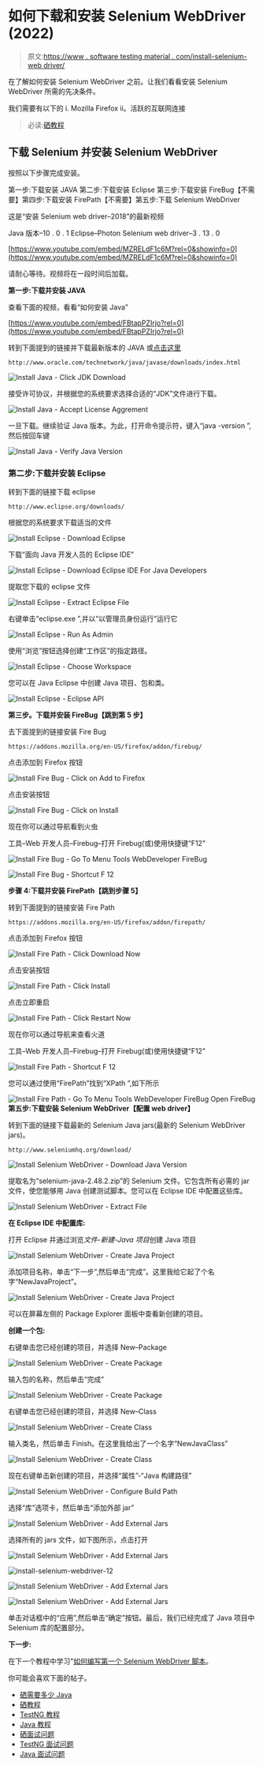 # 如何下载和安装 Selenium WebDriver (2022)

> 原文:[https://www . software testing material . com/install-selenium-web driver/](https://www.softwaretestingmaterial.com/install-selenium-webdriver/)

在了解如何安装 Selenium WebDriver 之前。让我们看看安装 Selenium WebDriver 所需的先决条件。

我们需要有以下的
i. Mozilla Firefox
ii。活跃的互联网连接

> 必读:[硒教程](https://www.softwaretestingmaterial.com/selenium-tutorial/)

## **下载 Selenium 并安装 Selenium WebDriver**

按照以下步骤完成安装。

第一步:下载安装 JAVA
第二步:下载安装 Eclipse
第三步:下载安装 FireBug【不需要】第四步:下载安装 FirePath【不需要】第五步:下载 Selenium WebDriver

这是“安装 Selenium web driver–2018”的最新视频

Java 版本–10 . 0 . 1
Eclipse–Photon
Selenium web driver–3 . 13 . 0

[https://www.youtube.com/embed/MZRELdF1c6M?rel=0&showinfo=0](https://www.youtube.com/embed/MZRELdF1c6M?rel=0&showinfo=0)

请耐心等待。视频将在一段时间后加载。

**第一步:下载并安装 JAVA**

查看下面的视频，看看“如何安装 Java”

[https://www.youtube.com/embed/FBtapPZIrjo?rel=0](https://www.youtube.com/embed/FBtapPZIrjo?rel=0)

转到下面提到的链接并下载最新版本的 JAVA 或[点击这里](https://www.oracle.com/technetwork/java/javase/downloads/index.html)

```
http://www.oracle.com/technetwork/java/javase/downloads/index.html
```

![Install Java - Click JDK Download](img/918172fa7602478dbd94ed766a1a8bd3.png "Install Java - Click JDK Download")

接受许可协议，并根据您的系统要求选择合适的“JDK”文件进行下载。

![Install Java - Accept License Aggrement](img/947b022656429583f60d928c2afaacdb.png "Install Java - Accept License Aggrement")

一旦下载。继续验证 Java 版本。为此，打开命令提示符，键入“java -version ”,然后按回车键

![Install Java - Verify Java Version](img/c28721a64a1e44745e9151ab7da4b47a.png "Install Java - Verify Java Version")

### **第二步:下载并安装 Eclipse**

转到下面的链接下载 eclipse

```
http://www.eclipse.org/downloads/
```

根据您的系统要求下载适当的文件

![Install Eclipse - Download Eclipse](img/a2b9060595b467d9b88f39aea746542b.png "Install Eclipse - Download Eclipse")

下载“面向 Java 开发人员的 Eclipse IDE”

![Install Eclipse - Download Eclipse IDE For Java Developers](img/980c4a45871fc663c1ef61b84950c873.png "Install Eclipse - Download Eclipse IDE For Java Developers")

提取您下载的 eclipse 文件

![Install Eclipse - Extract Eclipse File](img/be8a835c32259117cc7d4576ed5e0c97.png "Install Eclipse - Extract Eclipse File")

右键单击“eclipse.exe ”,并以“以管理员身份运行”运行它

![Install Eclipse - Run As Admin](img/a7604fbcfe039d67b208f4cdabd84c02.png "Install Eclipse - Run As Admin")

使用“浏览”按钮选择创建“工作区”的指定路径。

![Install Eclipse - Choose Workspace](img/a378d4b0bcc28feb21bd28dcd1dfa11a.png "Install Eclipse - Choose Workspace")

您可以在 Java Eclipse 中创建 Java 项目、包和类。

![Install Eclipse - Eclipse API](img/8338b3f32e5cabfc03037a7784c8ee45.png "Install Eclipse - Eclipse API")

**第三步。下载并安装 FireBug【跳到第 5 步】**

去下面提到的链接安装 Fire Bug

```
https://addons.mozilla.org/en-US/firefox/addon/firebug/
```

点击添加到 Firefox 按钮

![Install Fire Bug - Click on Add to Firefox](img/71b5ecf071a776c88caad5e48419ab07.png "Install Fire Bug - Click on Add to Firefox")

点击安装按钮

![Install Fire Bug - Click on Install](img/99e284b59993dcd10e9825b7853c2bbe.png "Install Fire Bug - Click on Install")

现在你可以通过导航看到火虫

工具–Web 开发人员–Firebug–打开 Firebug(或)使用快捷键“F12”

![Install Fire Bug - Go To Menu Tools WebDeveloper FireBug](img/90c5c5585907ff9f9806fbeaf3e6faec.png "Install Fire Bug - Go To Menu Tools WebDeveloper FireBug")

![Install Fire Bug - Shortcut F 12](img/c0de9f9322ca436ad50bbab71b6da386.png "Install Fire Bug - Shortcut F 12")

**步骤 4:下载并安装 FirePath【跳到步骤 5】**

转到下面提到的链接安装 Fire Path

```
https://addons.mozilla.org/en-US/firefox/addon/firepath/
```

点击添加到 Firefox 按钮

![Install Fire Path - Click Download Now](img/f761bd2d8289a1f134d5dabf6724ddb7.png "Install Fire Path - Click Download Now")

点击安装按钮

![Install Fire Path - Click Install](img/2851559cf7163cad555cfcbcc2bd5f47.png "Install Fire Path - Click Install")

点击立即重启

![Install Fire Path - Click Restart Now](img/10479da154a986d69eccbafb73693944.png "Install Fire Path - Click Restart Now")

现在你可以通过导航来查看火道

工具–Web 开发人员–Firebug–打开 Firebug(或)使用快捷键“F12”

![Install Fire Path - Shortcut F 12](img/90c5c5585907ff9f9806fbeaf3e6faec.png "Install Fire Path - Shortcut F 12")

您可以通过使用“FirePath”找到“XPath ”,如下所示

![Install Fire Path - Go To Menu Tools WebDeveloper FireBug Open FireBug](img/2c88db1f456f03d8c25c19c078bee22b.png "Install Fire Path - Go To Menu Tools WebDeveloper FireBug Open FireBug") 
**第五步:下载安装 Selenium WebDriver【配置 web driver】**

转到下面的链接下载最新的 Selenium Java jars(最新的 Selenium WebDriver jars)。

```
http://www.seleniumhq.org/download/
```

![Install Selenium WebDriver - Download Java Version](img/2645822c40c4874d067d7a28a0e5972c.png "Install Selenium WebDriver - Download Java Version")

提取名为“selenium-java-2.48.2.zip”的 Selenium 文件。它包含所有必需的 jar 文件，使您能够用 Java 创建测试脚本。您可以在 Eclipse IDE 中配置这些库。

![Install Selenium WebDriver - Extract File](img/0b37f655bb41605635e55198f441cedc.png "Install Selenium WebDriver - Extract File")

**在 Eclipse IDE 中配置库:**

打开 Eclipse 并通过浏览*文件-新建-Java 项目*创建 Java 项目

![Install Selenium WebDriver - Create Java Project](img/4c52233dedd50c347d37f3a34a97a03b.png "Install Selenium WebDriver - Create Java Project")

添加项目名称，单击“下一步”,然后单击“完成”。这里我给它起了个名字“NewJavaProject”。

![Install Selenium WebDriver - Create Java Project](img/0066a8b16e54241562988293184ae40f.png "Install Selenium WebDriver - Create Java Project")

可以在屏幕左侧的 Package Explorer 面板中查看新创建的项目。

**创建一个包:**

右键单击您已经创建的项目，并选择 New–Package

![Install Selenium WebDriver - Create Package](img/c50a9908394aaffd6a6e6d9a48e4de07.png "Install Selenium WebDriver - Create Package")

输入包的名称，然后单击“完成”

![Install Selenium WebDriver - Create Package](img/ecc4dab0f4fb35ff24c7d84bc54000c0.png "Install Selenium WebDriver - Create Package")

右键单击您已经创建的项目，并选择 New–Class

![Install Selenium WebDriver - Create Class](img/bb7ed94029817f6aaa8472d220e86e01.png "Install Selenium WebDriver - Create Class")

输入类名，然后单击 Finish。在这里我给出了一个名字“NewJavaClass”

![Install Selenium WebDriver - Create Class](img/7ceb2df1fa4c91287d42256632a34ae7.png "Install Selenium WebDriver - Create Class")

现在右键单击新创建的项目，并选择“属性”-“Java 构建路径”

![Install Selenium WebDriver - Configure Build Path](img/0681c683b8d28fc00c39d5b4862ca131.png "Install Selenium WebDriver - Configure Build Path")

选择“库”选项卡，然后单击“添加外部 jar”

![Install Selenium WebDriver - Add External Jars](img/ba38bad39597cf895d7292c2dda41d0e.png "Install Selenium WebDriver - Add External Jars")

选择所有的 jars 文件，如下图所示，点击打开

![Install Selenium WebDriver - Add External Jars](img/9ce4ee1d111ebdc014d05c4c0c74ab6d.png "Install Selenium WebDriver - Add External Jars")

![install-selenium-webdriver-12](img/efa09317abf8d8b97321d750a518a214.png "Install Selenium WebDriver - Add External Jars")

![Install Selenium WebDriver - Add External Jars](img/c692fa46b4dd3a9f15c639783721d31c.png "Install Selenium WebDriver - Add External Jars")

![Install Selenium WebDriver - Add External Jars](img/0eee2ba7b8560a4e637fcbb894d29a33.png "Install Selenium WebDriver - Add External Jars")

单击对话框中的“应用”,然后单击“确定”按钮。最后，我们已经完成了 Java 项目中 Selenium 库的配置部分。

**下一步:**

在下一个教程中学习"[如何编写第一个 Selenium WebDriver 脚本](https://www.softwaretestingmaterial.com/first-selenium-webdriver-script/)。

你可能会喜欢下面的帖子。

*   [硒需要多少 Java](https://www.softwaretestingmaterial.com/how-much-java-is-required-for-selenium/)
*   [硒教程](https://www.softwaretestingmaterial.com/selenium-tutorial/)
*   [TestNG 教程](https://www.softwaretestingmaterial.com/testng-tutorial/)
*   [Java 教程](https://www.softwaretestingmaterial.com/java-tutorial/)
*   [硒面试问题](https://www.softwaretestingmaterial.com/selenium-interview-questions/)
*   [TestNG 面试问题](https://www.softwaretestingmaterial.com/testng-interview-questions/)
*   [Java 面试问题](https://www.softwaretestingmaterial.com/java-interview-questions/)